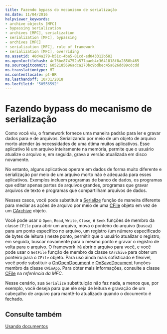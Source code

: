 ```yaml
---
title: Fazendo bypass do mecanismo de serialização
ms.date: 11/04/2016
helpviewer_keywords:
- archive objects [MFC]
- bypassing serialization
- archives [MFC], serialization
- serialization [MFC], bypassing
- archives [MFC]
- serialization [MFC], role of framework
- serialization [MFC], overriding
ms.assetid: 48d4a279-b51c-4ba5-81cd-ed043312b582
ms.openlocfilehash: 4c76be874752a577aaeb4c3641818f8a2850b465
ms.sourcegitcommit: 6052185696adca270bc9bdbec45a626dd89cdcdd
ms.translationtype: MT
ms.contentlocale: pt-BR
ms.lasthandoff: 10/31/2018
ms.locfileid: "50556592"
---
```

# <a name="bypassing-the-serialization-mechanism"></a>Fazendo bypass do mecanismo de serialização

Como você viu, o framework fornece uma maneira padrão para ler e gravar dados para e de arquivos. Serializando por meio de um objeto de arquivo morto atender às necessidades de uma ótima muitos aplicativos. Esse aplicativo lê um arquivo inteiramente na memória, permite que o usuário atualize o arquivo e, em seguida, grava a versão atualizada em disco novamente.

No entanto, alguns aplicativos operam em dados de forma muito diferente e serialização por meio de um arquivo morto não é adequada para esses aplicativos. Exemplos incluem programas de banco de dados, os programas que editar apenas partes de arquivos grandes, programas que gravar arquivos de texto e programas que compartilham arquivos de dados.

Nesses casos, você pode substituir a [Serialize](../mfc/reference/cobject-class.md#serialize) função de maneira diferente para mediar as ações de arquivo por meio de uma [CFile](../mfc/reference/cfile-class.md) objeto em vez de um [CArchive](../mfc/reference/carchive-class.md) objeto.

Você pode usar o `Open`, `Read`, `Write`, `Close`, e `Seek` funções de membro da classe `CFile` para abrir um arquivo, mova o ponteiro do arquivo (busca) para um ponto específico no arquivo, um registro (um número especificado de bytes de leitura ) neste ponto, permitir que o usuário atualizar o registro, em seguida, buscar novamente para o mesmo ponto e gravar o registro de volta para o arquivo. O framework irá abrir o arquivo para você, e você pode usar o `GetFile` função de membro da classe `CArchive` para obter um ponteiro para o `CFile` objeto. Para uso ainda mais sofisticado e flexível, você pode substituir a [OnOpenDocument](../mfc/reference/cdocument-class.md#onopendocument) e [OnSaveDocument](../mfc/reference/cdocument-class.md#onsavedocument) funções membro da classe `CWinApp`. Para obter mais informações, consulte a classe [CFile](../mfc/reference/cfile-class.md) na *referência da MFC*.

Nesse cenário, sua `Serialize` substituição não faz nada, a menos que, por exemplo, você deseja para que ele seja de leitura e gravação de um cabeçalho de arquivo para mantê-lo atualizado quando o documento é fechado.

## <a name="see-also"></a>Consulte também

[Usando documentos](../mfc/using-documents.md)

